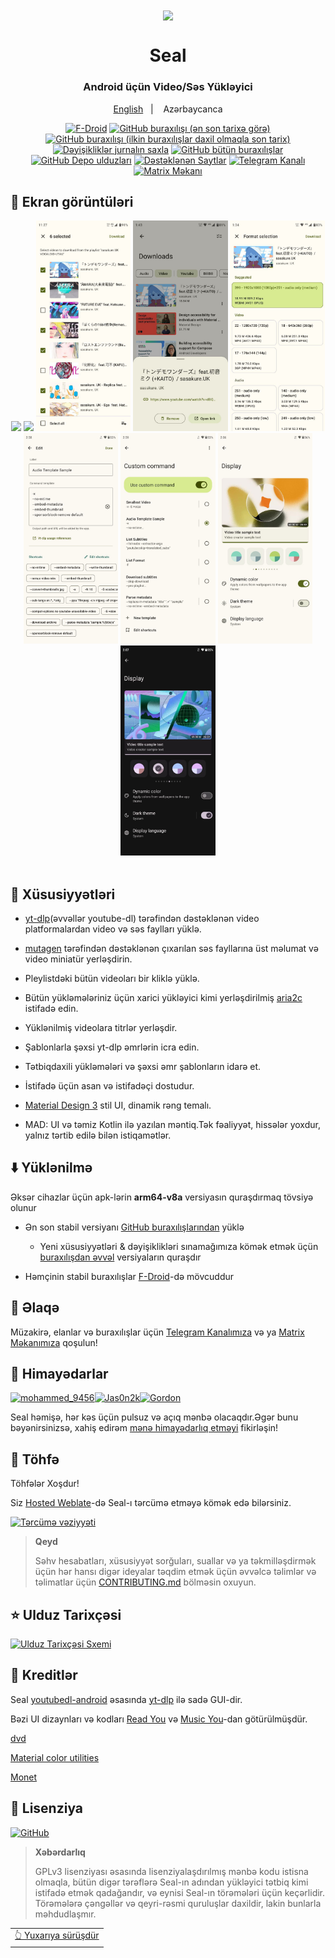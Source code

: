 <div align="center">

<img width="" src="fastlane/metadata/android/en-US/images/icon.png"  width=160 height=160  align="center">

# Seal

### Android üçün Video/Səs Yükləyici

<p align="center">
<a href="https://github.com/JunkFood02/Seal/blob/main/README.md">English</a>
&nbsp;&nbsp;| &nbsp;&nbsp;
Azərbaycanca
</p>


[![F-Droid](https://img.shields.io/f-droid/v/com.junkfood.seal?color=b4eb12&label=F-Droid&logo=fdroid&logoColor=1f78d2)](https://f-droid.org/en/packages/com.junkfood.seal)
[![GitHub buraxılışı (ən son tarixə görə)](https://img.shields.io/github/v/release/JunkFood02/Seal?color=black&label=Stable&logo=github)](https://github.com/JunkFood02/Seal/releases/latest/)
[![GitHub buraxılışı (ilkin buraxılışlar daxil olmaqla son tarix)](https://img.shields.io/github/v/release/JunkFood02/Seal?include_prereleases&label=Preview&logo=Github)](https://github.com/JunkFood02/Seal/releases/)
[![Dəyişikliklər jurnalın saxla](https://img.shields.io/badge/Changelog-lightgray?style=flat&color=gray&logo=keep-a-changelog)](https://github.com/JunkFood02/Seal/blob/main/CHANGELOG.md)
[![GitHub bütün buraxılışlar](https://img.shields.io/github/downloads/JunkFood02/Seal/total?label=Downloads&logo=github)](https://github.com/JunkFood02/Seal/releases/)
[![GitHub Depo ulduzları](https://img.shields.io/github/stars/JunkFood02/Seal?color=informational&label=Stars)](https://github.com/JunkFood02/Seal/stargazers)
[![Dəstəklənən Saytlar](https://img.shields.io/badge/Supported-Sites-9cf.svg?style=flat)](https://github.com/yt-dlp/yt-dlp/blob/master/supportedsites.md)
[![Telegram Kanalı](https://img.shields.io/badge/Telegram-Seal-blue?style=flat&logo=telegram)](https://t.me/seal_app)
[![Matrix Məkanı](https://img.shields.io/badge/Matrix-Seal-Black?style=flat&color=black&logo=matrix)](https://matrix.to/#/#seal-space:matrix.org)

  
</div>


## 📱 Ekran görüntüləri

<div align="center">
<div>
<img src="/fastlane/metadata/android/en-US/images/phoneScreenshots/1.jpg" width="30%" />
<img src="/fastlane/metadata/android/en-US/images/phoneScreenshots/2.jpg" width="30%" />
<img src="/fastlane/metadata/android/en-US/images/phoneScreenshots/3.jpg" width="30%" />
<img src="/fastlane/metadata/android/en-US/images/phoneScreenshots/4.jpg" width="30%" />
<img src="/fastlane/metadata/android/en-US/images/phoneScreenshots/5.jpg" width="30%" />
<img src="/fastlane/metadata/android/en-US/images/phoneScreenshots/6.jpg" width="30%" />
<img src="/fastlane/metadata/android/en-US/images/phoneScreenshots/7.jpg" width="30%" />
<img src="/fastlane/metadata/android/en-US/images/phoneScreenshots/8.jpg" width="30%" />
<img src="/fastlane/metadata/android/en-US/images/phoneScreenshots/9.jpg" width="30%" />
</div>
</div>

<br>

## 📖 Xüsusiyyətləri

- [yt-dlp](https://github.com/yt-dlp/yt-dlp)(əvvəllər youtube-dl) tərəfindən dəstəklənən video platformalardan video və səs faylları yüklə. 

- [mutagen](https://github.com/quodlibet/mutagen) tərəfindən dəstəklənən çıxarılan səs fayllarına üst məlumat və video miniatür yerləşdirin.  

- Pleylistdəki bütün videoları bir kliklə yüklə. 

- Bütün yükləmələriniz üçün xarici yükləyici kimi yerləşdirilmiş [aria2c](https://github.com/aria2/aria2) istifadə edin.  

- Yüklənilmiş videolara titrlər yerləşdir. 

- Şablonlarla şəxsi yt-dlp əmrlərin icra edin.  

- Tətbiqdaxili yükləmələri və şəxsi əmr şablonların idarə et.  

- İstifadə üçün asan və istifadəçi dostudur.

- [Material Design 3](https://m3.material.io/) stil UI, dinamik rəng temalı.  

- MAD: UI və təmiz Kotlin ilə yazılan məntiq.Tək fəaliyyət, hissələr yoxdur, yalnız tərtib edilə bilən istiqamətlər.



## ⬇️ Yüklənilmə

Əksər cihazlar üçün apk-lərin **arm64-v8a** versiyasın quraşdırmaq tövsiyə olunur

- Ən son stabil versiyanı [GitHub buraxılışlarından](https://github.com/JunkFood02/Seal/releases/latest) yüklə
  - Yeni xüsusiyyətləri & dəyişiklikləri sınamağımıza kömək etmək üçün [buraxılışdan əvvəl](https://github.com/JunkFood02/Seal/releases/) versiyaların quraşdır
    
- Həmçinin stabil buraxılışlar [F-Droid](https://f-droid.org/packages/com.junkfood.seal/)-də mövcuddur
 
<!-- [<img src="https://fdroid.gitlab.io/artwork/badge/get-it-on.png"
     alt="F-Droid-də əldə et"
     height="70">](https://f-droid.org/packages/com.junkfood.seal/) -->

## 💬 Əlaqə

Müzakirə, elanlar və buraxılışlar üçün [Telegram Kanalımıza](https://t.me/seal_app) və ya [Matrix Məkanımıza](https://matrix.to/#/#seal-space:matrix.org) qoşulun!

## 💖 Himayədarlar

<p><!-- sponsors --><a href="https://github.com/Marco-9456"><img src="https://github.com/Marco-9456.png" width="60px" alt="mohammed_9456" /></a><a href="https://github.com/Jas0n2k"><img src="https://github.com/Jas0n2k.png" width="60px" alt="Jas0n2k" /></a><a href="https://github.com/4kaimar"><img src="https://github.com/4kaimar.png" width="60px" alt="" /></a><a href="https://github.com/gordongw"><img src="https://github.com/gordongw.png" width="60px" alt="Gordon" /></a><!-- sponsors --></p>


Seal həmişə, hər kəs üçün pulsuz və açıq mənbə olacaqdır.Əgər bunu bəyənirsinizsə, xahiş edirəm [mənə himayədarlıq etməyi](https://github.com/sponsors/JunkFood02) fikirləşin!

## 🤝 Töhfə

Töhfələr Xoşdur!

Siz [Hosted Weblate](https://hosted.weblate.org/projects/seal/)-də Seal-ı tərcümə etməyə kömək edə bilərsiniz.

[![Tərcümə vəziyyəti](https://hosted.weblate.org/widgets/seal/-/strings/multi-auto.svg)](https://hosted.weblate.org/engage/seal/)

>**Qeyd**
>
>Səhv hesabatları, xüsusiyyət sorğuları, suallar və ya təkmilləşdirmək üçün hər hansı digər ideyalar təqdim etmək üçün əvvəlcə təlimlər və təlimatlar üçün [CONTRIBUTING.md](https://github.com/JunkFood02/Seal/blob/main/CONTRIBUTING.md) bölməsin oxuyun.

## ⭐️ Ulduz Tarixçəsi

[![Ulduz Tarixçəsi Sxemi](https://api.star-history.com/svg?repos=JunkFood02/Seal&type=Timeline)](https://star-history.com/#JunkFood02/Seal&Timeline)


## 🧱 Kreditlər

Seal [youtubedl-android](https://github.com/yausername/youtubedl-android) əsasında [yt-dlp](https://github.com/yt-dlp/yt-dlp) ilə sadə GUI-dir.  

Bəzi UI dizaynları və kodları [Read You](https://github.com/Ashinch/ReadYou) və [Music You](https://github.com/Kyant0/MusicYou)-dan götürülmüşdür.

[dvd](https://github.com/yausername/dvd)

[Material color utilities](https://github.com/material-foundation/material-color-utilities)

[Monet](https://github.com/Kyant0/Monet)

## 📃 Lisenziya

[![GitHub](https://img.shields.io/github/license/JunkFood02/Seal?style=for-the-badge)](https://github.com/JunkFood02/Seal/blob/main/LICENSE)

>**Xəbərdarlıq**
>
>GPLv3 lisenziyası əsasında lisenziyalaşdırılmış mənbə kodu istisna olmaqla,
>bütün digər tərəflərə Seal-ın adından yükləyici tətbiq kimi istifadə etmək qadağandır,
>və eynisi Seal-ın törəmələri üçün keçərlidir.
>Törəmələrə çəngəllər və qeyri-rəsmi quruluşlar daxildir, lakin bunlarla məhdudlaşmır.  

<div align="right">
<table><td>
<a href="#start-of-content">👆 Yuxarıya sürüşdür</a>
</td></table>
</div>
